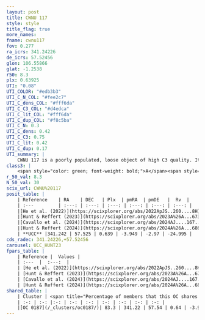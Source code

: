 ```yaml
---
layout: post
title: CWNU 117
style: style
title_flag: true
more_names: 
fname: cwnu117
fov: 0.277
ra_icrs: 341.24226
de_icrs: 57.52456
glon: 106.55866
glat: -1.2538
r50: 8.3
plx: 0.63925
UTI: "0.08"
UTI_COLOR: "#edb3b3"
UTI_C_N_COL: "#fee2c7"
UTI_C_dens_COL: "#fff6da"
UTI_C_C3_COL: "#d4edca"
UTI_C_lit_COL: "#fff6da"
UTI_C_dup_COL: "#f8c5ba"
UTI_C_N: 0.3
UTI_C_dens: 0.42
UTI_C_C3: 0.75
UTI_C_lit: 0.42
UTI_C_dup: 0.17
UTI_summary: |
    CWNU 117 is a poorly populated, loose object of high C3 quality. It was recently reported in the literature.<br><br><span style="color: #99180f; font-weight: bold;">Warning: </span>This is likely a duplicate object, which shares a large percentage of members with at least one previously reported entry.
class3: |
    <span style="color: green; font-weight: bold;">A</span><span style="color: #FFC300; font-weight: bold;">B</span>
r_50_val: 8.3
N_50_val: 30
scix_url: CWNU%20117
posit_table: |
    | Reference    | RA    | DEC   | Plx  | pmRA  | pmDE   |  Rv  |
    | :---         | :---: | :---: | :---: | :---: | :---: | :---: |
    |[He et al. (2022)](https://scixplorer.org/abs/2022ApJS..260....8H) | 341.204 | 57.538 | 0.64 | -3.95 | -2.97 | -26.3 |
    |[Hunt & Reffert (2023)](https://scixplorer.org/abs/2023A%26A...673A.114H) | 341.148 | 57.53 | 0.637 | -3.947 | -2.968 | -24.987 |
    |[Cavallo et al. (2024)](https://scixplorer.org/abs/2024AJ....167...12C) | 341.222 | 57.498 | 0.64 | -- | -- | -- |
    |[Hunt & Reffert (2024)](https://scixplorer.org/abs/2024A%26A...686A..42H) | 341.148 | 57.53 | 0.637 | -3.947 | -2.968 | -24.987 |
    | **UCC** |341.242 | 57.525 | 0.639 | -3.949 | -2.97 | -24.995 | 
cds_radec: 341.24226,+57.52456
carousel: UCC_HUNT23
fpars_table: |
    | Reference |  Values |
    | :---  |  :---:  |
    | [He et al. (2022)](https://scixplorer.org/abs/2022ApJS..260....8H) | `AG=1.15, m-M=10.85, logAge=8.1, Z=0.008` |
    | [Hunt & Reffert (2023)](https://scixplorer.org/abs/2023A%26A...673A.114H) | `AV50=0.935, diffAV50=0.377, MOD50=10.905, logAge50=8.189` |
    | [Cavallo et al. (2024)](https://scixplorer.org/abs/2024AJ....167...12C) | `AV50=1.39, dMod50=11.2, logAge50=7.89, [Fe/H]50=0.16` |
    | [Hunt & Reffert (2024)](https://scixplorer.org/abs/2024A%26A...686A..42H) | `MassJ=126.222` |
shared_table: |
    | Cluster | <span title="Percentage of members that this OC shares with the ones listed">%</span>   | RA   | DEC   | Plx   | pmRA  | pmDE  | Rv | UTI |
    | :-: | :-: |:-: | :-: | :-: | :-: | :-: | :-: | :-: |
    |[OC 0187](/_clusters/oc0187/)| 83.3 | 341.22 | 57.54 | 0.64 | -3.94 | -2.97 | -24.99 |0.28 |
---
```

